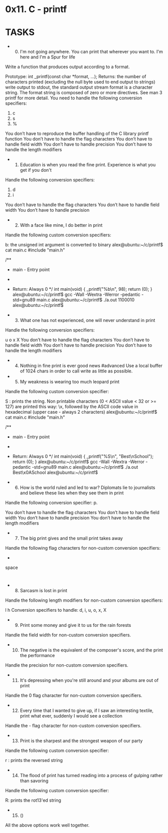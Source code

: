 # 0x11. C - printf

# TASKS

* 0. I'm not going anywhere. You can print that wherever you want to. I'm here and I'm a Spur for life

Write a function that produces output according to a format.

Prototype: int _printf(const char *format, ...);
Returns: the number of characters printed (excluding the null byte used to end output to strings)
write output to stdout, the standard output stream
format is a character string. The format string is composed of zero or more directives. See man 3 printf for more detail. You need to handle the following conversion specifiers:

1. c
2. s
3. %


You don’t have to reproduce the buffer handling of the C library printf function
You don’t have to handle the flag characters
You don’t have to handle field width
You don’t have to handle precision
You don’t have to handle the length modifiers
 
* 1. Education is when you read the fine print. Experience is what you get if you don't

Handle the following conversion specifiers:

1. d
2. i

You don’t have to handle the flag characters
You don’t have to handle field width
You don’t have to handle precision

* 2. With a face like mine, I do better in print

Handle the following custom conversion specifiers:

b: the unsigned int argument is converted to binary
alex@ubuntu:~/c/printf$ cat main.c
#include "main.h"

/**
 * main - Entry point
 *
 * Return: Always 0
 */
int main(void)
{
    _printf("%b\n", 98);
    return (0);
}
alex@ubuntu:~/c/printf$ gcc -Wall -Wextra -Werror -pedantic -std=gnu89 main.c
alex@ubuntu:~/c/printf$ ./a.out
1100010
alex@ubuntu:~/c/printf$
  
* 3. What one has not experienced, one will never understand in print

Handle the following conversion specifiers:

u
o
x
X
You don’t have to handle the flag characters
You don’t have to handle field width
You don’t have to handle precision
You don’t have to handle the length modifiers

   
* 4. Nothing in fine print is ever good news
#advanced
Use a local buffer of 1024 chars in order to call write as little as possible.


   
* 5. My weakness is wearing too much leopard print

Handle the following custom conversion specifier:

S : prints the string.
Non printable characters (0 < ASCII value < 32 or >= 127) are printed this way: \x, followed by the ASCII code value in hexadecimal (upper case - always 2 characters)
alex@ubuntu:~/c/printf$ cat main.c
#include "main.h"

/**
 * main - Entry point
 *
 * Return: Always 0
 */
int main(void)
{
    _printf("%S\n", "Best\nSchool");
    return (0);
}
alex@ubuntu:~/c/printf$ gcc -Wall -Wextra -Werror -pedantic -std=gnu89 main.c
alex@ubuntu:~/c/printf$ ./a.out
Best\x0ASchool
alex@ubuntu:~/c/printf$

  
* 6. How is the world ruled and led to war? Diplomats lie to journalists and believe these lies when they see them in print

Handle the following conversion specifier: p.

You don’t have to handle the flag characters
You don’t have to handle field width
You don’t have to handle precision
You don’t have to handle the length modifiers

   
* 7. The big print gives and the small print takes away

Handle the following flag characters for non-custom conversion specifiers:

+
space
#

   
* 8. Sarcasm is lost in print

Handle the following length modifiers for non-custom conversion specifiers:

l
h
Conversion specifiers to handle: d, i, u, o, x, X


   
* 9. Print some money and give it to us for the rain forests

Handle the field width for non-custom conversion specifiers.


   
* 10. The negative is the equivalent of the composer's score, and the print the performance

Handle the precision for non-custom conversion specifiers.


   
* 11. It's depressing when you're still around and your albums are out of print

Handle the 0 flag character for non-custom conversion specifiers.


   
* 12. Every time that I wanted to give up, if I saw an interesting textile, print what ever, suddenly I would see a collection

Handle the - flag character for non-custom conversion specifiers.


   
* 13. Print is the sharpest and the strongest weapon of our party

Handle the following custom conversion specifier:

r : prints the reversed string

   
* 14. The flood of print has turned reading into a process of gulping rather than savoring

Handle the following custom conversion specifier:

R: prints the rot13'ed string

   
* 15. ()

All the above options work well together.